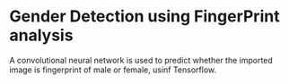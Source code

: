 # Gender Detection using FingerPrint analysis
A convolutional neural network is used to predict whether the imported image is fingerprint of male or female, usinf Tensorflow.

